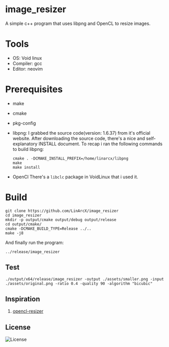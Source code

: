 # image_resizer
A simple c++ program that uses libpng and OpenCL to resize images.

# Tools
- OS: Void linux
- Compiler: gcc
- Editor: neovim

# Prerequisites
- make
- cmake
- pkg-config
- libpng:
  I grabbed the source code(version: 1.6.37) from it's official website.
  After downloading the source code, there's a nice and self-explanatory INSTALL document.
  To recap i ran the following commands to build libpng:
  ```
  cmake . -DCMAKE_INSTALL_PREFIX=/home/linarcx/libpng
  make
  make install
  ```

- OpenCl
  There's a `libclc` package in VoidLinux that i used it.

# Build
```
git clone https://github.com/LinArcX/image_resizer
cd image_resizer
mkdir -p output/cmake output/debug output/release
cd output/cmake/
cmake -DCMAKE_BUILD_TYPE=Release ../..
make -j8
```

And finally run the program:

`../release/image_resizer`


## Test
`./output/x64/release/image_resizer -output ./assets/smaller.png -input ./assets/original.png -ratio 0.4 -quality 90 -algorithm "bicubic"`

## Inspiration
1. [opencl-resizer](https://github.com/vencabkk/opencl-resizer)

## License
![License](https://img.shields.io/github/license/LinArcX/image_resizer.svg)
